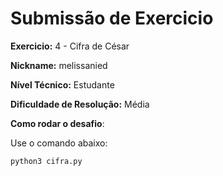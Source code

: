 # Submissão de Exercicio

**Exercicio:** 4 - Cifra de César

**Nickname:** melissanied

**Nível Técnico:** Estudante

**Dificuldade de Resolução:** Média

**Como rodar o desafio**: 

Use o comando abaixo: 
```bash
python3 cifra.py
```
